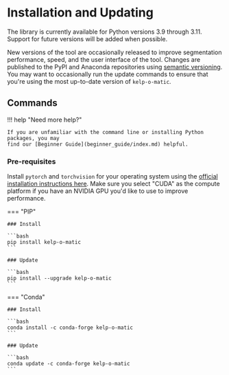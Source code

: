 # Installation and Updating

The library is currently available for Python versions 3.9 through 3.11. Support for
future versions
will be added when possible.

New versions of the tool are occasionally released to improve segmentation performance,
speed, and the user interface of the tool. Changes are published to the PyPI and 
Anaconda repositories using [semantic versioning](https://semver.org/). You may want to 
occasionally run the update commands to ensure that you're using the most up-to-date 
version of `kelp-o-matic`.

## Commands

!!! help "Need more help?"

    If you are unfamiliar with the command line or installing Python packages, you may 
    find our [Beginner Guide](beginner_guide/index.md) helpful.

### Pre-requisites

Install `pytorch` and `torchvision` for your operating system using the
[official installation instructions here](https://pytorch.org/).
Make sure you select "CUDA" as the compute platform if you have an NVIDIA GPU you'd like
to use to improve performance.

=== "PIP"

    ### Install

    ```bash
    pip install kelp-o-matic
    ```

    ### Update

    ```bash
    pip install --upgrade kelp-o-matic
    ```

=== "Conda"

    ### Install

    ```bash
    conda install -c conda-forge kelp-o-matic
    ```

    ### Update

    ```bash
    conda update -c conda-forge kelp-o-matic
    ```
